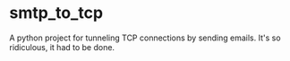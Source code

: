 # smtp_to_tcp
A python project for tunneling TCP connections by sending emails. It's so ridiculous, it had to be done.
